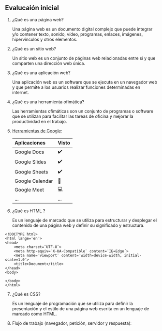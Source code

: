 ## Evalucaión inicial

1. ¿Què es una página web?

    Una página web es un documento digital complejo que puede integrar y/o contener texto, sonido, vídeo, programas, enlaces, imágenes, hipervínculos y otros elementos.

2. ¿Què es un sitio web?

    Un sitio web es un conjunto de páginas web relacionadas entre sí y que comparten una dirección web única.

3. ¿Qué es una aplicación web?

    Una aplicación web es un software que se ejecuta en un navegador web y que permite a los usuarios realizar funciones determinadas en internet.

4. ¿Qué es una herramienta ofimática?

    Las herramientas ofimáticas son un conjunto de programas o software que se utilizan para facilitar las tareas de oficina y mejorar la productividad en el trabajo.

5. [Herramientas de Google](https://www.google.com/intl/es-419/chrome/browser-tools/):

    |Aplicaciones |Visto |
    |:------------|:-----|
    |Google Docs |✔️ |
    |Google Slides |✔️ |
    |Google Sheets |✔️ |
    |Google Calendar |📅 |
    |Google Meet |💻 |
    |... |... |

6. ¿Qué es HTML ?

    Es un lenguaje de marcado que se utiliza para estructurar y desplegar el contenido de una página web y definir su significado y estructura.

```
<!DOCTYPE html>
<html lange=¨en¨>
<head>
    <meta charset=¨UTF-8¨>
    <meta http-equiv=¨X-UA-Compatible¨ content=¨IE=Edge´>
    <meta name=¨viewport¨ content=¨width=device-width, initial-scale=1.0¨>
    <title>Document</title>
</head>
<body>

</body>
</html>
```

7. ¿Què es CSS?

    Es un lenguaje de programación que se utiliza para definir la presentación y el estilo de una página web escrita en un lenguaje de marcado como HTML.

8. Flujo de trabajo (navegador, petición, servidor y respuesta):
